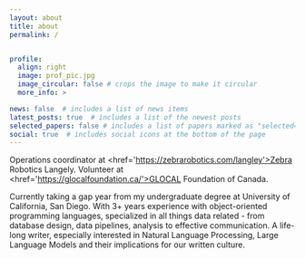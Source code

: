 ```yaml
---
layout: about
title: about
permalink: /


profile:
  align: right
  image: prof_pic.jpg
  image_circular: false # crops the image to make it circular
  more_info: >

news: false  # includes a list of news items
latest_posts: true  # includes a list of the newest posts
selected_papers: false # includes a list of papers marked as "selected={true}"
social: true  # includes social icons at the bottom of the page
---
```

Operations coordinator at <href='https://zebrarobotics.com/langley'>Zebra Robotics Langely</a>. 
Volunteer at <href='https://glocalfoundation.ca/'>GLOCAL Foundation of Canada</a>.

Currently taking a gap year from my undergraduate degree at University of California, San Diego. With 3+ years experience with object-oriented programming languages, specialized in all things data related - from database design, data pipelines, analysis to effective communication. A life-long writer, especially interested in Natural Language Processing, Large Language Models and their implications for our written culture. 


